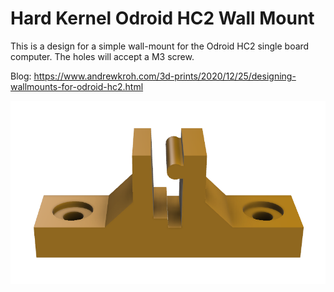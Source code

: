 # Hard Kernel Odroid HC2 Wall Mount

This is a design for a simple wall-mount for the Odroid HC2 single board computer.
The holes will accept a M3 screw.

Blog: https://www.andrewkroh.com/3d-prints/2020/12/25/designing-wallmounts-for-odroid-hc2.html

![render](./odroid-hc2-wall-mount.png)

